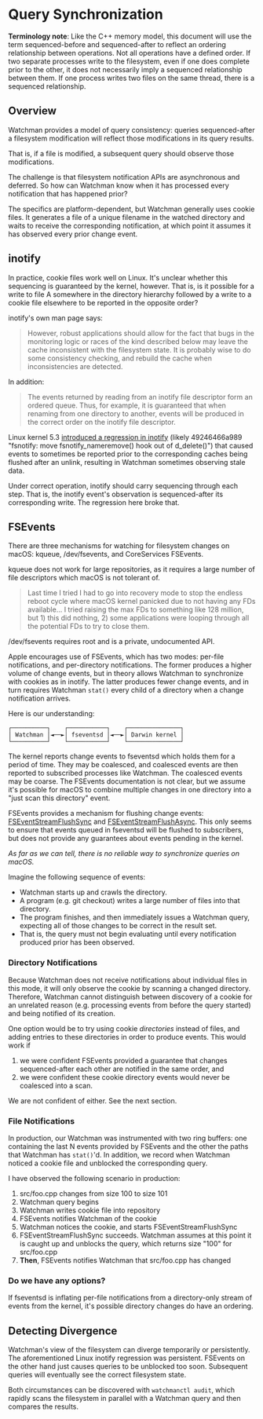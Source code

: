 # Query Synchronization

**Terminology note**: Like the C++ memory model, this document will use the term sequenced-before and sequenced-after to reflect an ordering relationship between operations. Not all operations have a defined order. If two separate processes write to the filesystem, even if one does complete prior to the other, it does not necessarily imply a sequenced relationship between them. If one process writes two files on the same thread, there is a sequenced relationship.

## Overview

Watchman provides a model of query consistency: queries sequenced-after a filesystem modification will reflect those modifications in its query results.

That is, if a file is modified, a subsequent query should observe those modifications.

The challenge is that filesystem notification APIs are asynchronous and deferred. So how can Watchman know when it has processed every notification that has happened prior?

The specifics are platform-dependent, but Watchman generally uses cookie files. It generates a file of a unique filename in the watched directory and waits to receive the corresponding notification, at which point it assumes it has observed every prior change event.

## inotify

In practice, cookie files work well on Linux. It's unclear whether this sequencing is guaranteed by the kernel, however. That is, is it possible for a write to file A somewhere in the directory hierarchy followed by a write to a cookie file elsewhere to be reported in the opposite order?

inotify's own man page says:

> However, robust applications should allow for the fact that bugs in the monitoring logic or races of the kind described below may leave the cache inconsistent with the filesystem state. It is probably wise to do some consistency checking, and rebuild the cache when inconsistencies are detected.

In addition:

> The events returned by reading from an inotify file descriptor form an ordered queue.  Thus, for example, it is guaranteed that when renaming from one directory to another, events will be produced in the correct order on the inotify file descriptor.

Linux kernel 5.3 [introduced a regression in inotify](https://lore.kernel.org/linux-fsdevel/CAOQ4uxhWz_J4fir9ft5XpRVHoNCdk_bP1y-a=MhBqRYSf3N8gA@mail.gmail.com/) (likely 49246466a989 "fsnotify: move fsnotify_nameremove() hook out of d_delete()") that caused events to sometimes be reported prior to the corresponding caches being flushed after an unlink, resulting in Watchman sometimes observing stale data.

Under correct operation, inotify should carry sequencing through each step. That is, the inotify event's observation is sequenced-after its corresponding write. The regression here broke that.

## FSEvents

There are three mechanisms for watching for filesystem changes on macOS: kqueue, /dev/fsevents, and CoreServices FSEvents.

kqueue does not work for large repositories, as it requires a large number of file descriptors which macOS is not tolerant of.

> Last time I tried I had to go into recovery mode to stop the endless reboot cycle where macOS kernel panicked due to not having any FDs available... I tried raising the max FDs to something like 128 million, but 1) this did nothing, 2) some applications were looping through all the potential FDs to try to close them.

/dev/fsevents requires root and is a private, undocumented API.

Apple encourages use of FSEvents, which has two modes: per-file notifications, and per-directory notifications. The former produces a higher volume of change events, but in theory allows Watchman to synchronize with cookies as in inotify. The latter produces fewer change events, and in turn requires Watchman `stat()` every child of a directory when a change notification arrives.

Here is our understanding:

```
┌──────────┐    ┌───────────┐    ┌───────────────┐
│ Watchman │◄──►│ fseventsd │◄──►│ Darwin kernel │
└──────────┘    └───────────┘    └───────────────┘
```

The kernel reports change events to fseventsd which holds them for a period of time. They may be coalesced, and coalesced events are then reported to subscribed processes like Watchman. The coalesced events may be coarse. The FSEvents documentation is not clear, but we assume it's possible for macOS to combine multiple changes in one directory into a "just scan this directory" event.

FSEvents provides a mechanism for flushing change events: [FSEventStreamFlushSync](https://developer.apple.com/documentation/coreservices/1445629-fseventstreamflushsync?language=objc) and [FSEventStreamFlushAsync](https://developer.apple.com/documentation/coreservices/1441727-fseventstreamflushasync?language=objc). This only seems to ensure that events queued in fseventsd will be flushed to subscribers, but does not provide any guarantees about events pending in the kernel.

_As far as we can tell, there is no reliable way to synchronize queries on macOS._

Imagine the following sequence of events:

* Watchman starts up and crawls the directory.
* A program (e.g. git checkout) writes a large number of files into that directory.
* The program finishes, and then immediately issues a Watchman query, expecting all of those changes to be correct in the result set.
* That is, the query must not begin evaluating until every notification produced prior has been observed.

### Directory Notifications

Because Watchman does not receive notifications about individual files in this mode, it will only observe the cookie by scanning a changed directory. Therefore, Watchman cannot distinguish between discovery of a cookie for an unrelated reason (e.g. processing events from before the query started) and being notified of its creation.

One option would be to try using cookie _directories_ instead of files, and adding entries to these directories in order to produce events. This would work if

1. we were confident FSEvents provided a guarantee that changes sequenced-after each other are notified in the same order, and
2. we were confident these cookie directory events would never be coalesced into a scan.

We are not confident of either. See the next section.

### File Notifications

In production, our Watchman was instrumented with two ring buffers: one containing the last N events provided by FSEvents and the other the paths that Watchman has `stat()`'d. In addition, we record when Watchman noticed a cookie file and unblocked the corresponding query.

I have observed the following scenario in production:

1. src/foo.cpp changes from size 100 to size 101
2. Watchman query begins
3. Watchman writes cookie file into repository
4. FSEvents notifies Watchman of the cookie
5. Watchman notices the cookie, and starts FSEventStreamFlushSync
6. FSEventStreamFlushSync succeeds. Watchman assumes at this point it is caught up and unblocks the query, which returns size "100" for src/foo.cpp
6. **Then**, FSEvents notifies Watchman that src/foo.cpp has changed

### Do we have any options?

If fseventsd is inflating per-file notifications from a directory-only stream of events from the kernel, it's possible directory changes do have an ordering.

## Detecting Divergence

Watchman's view of the filesystem can diverge temporarily or persistently. The aforementioned Linux inotify regression was persistent. FSEvents on the other hand just causes queries to be unblocked too soon. Subsequent queries will eventually see the correct filesystem state.

Both circumstances can be discovered with `watchmanctl audit`, which rapidly scans the filesystem in parallel with a Watchman query and then compares the results.
